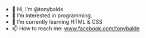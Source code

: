 - 👋 Hi, I’m @tonybalde
- 👀 I’m interested in programming.
- 🌱 I’m currently learning HTML & CSS
- 📫 How to reach me: www.facebook.com/tonybalde

<!---
tonybalde/tonybalde is a ✨ special ✨ repository because its `README.md` (this file) appears on your GitHub profile.
You can click the Preview link to take a look at your changes.
--->
